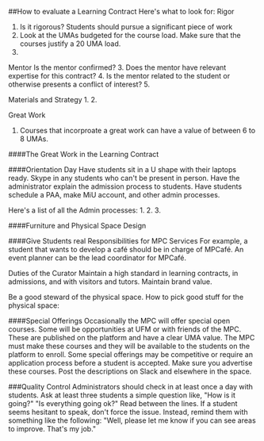 ##How to evaluate a Learning Contract
Here's what to look for:
Rigor
1. Is it rigorous? Students should pursue a significant piece of work
2. Look at the UMAs budgeted for the course load. Make sure that the courses justify a 20 UMA load.
3. 

Mentor
Is the mentor confirmed?
3. Does the mentor have relevant expertise for this contract?
4. Is the mentor related to the student or otherwise presents a conflict of interest?
5. 

Materials and Strategy
1.
2.

Great Work
1. Courses that incorproate a great work can have a value of between 6 to 8 UMAs.


####The Great Work in the Learning Contract

####Orientation Day
Have students sit in a U shape with their laptops ready. Skype in any students who can't be present in person. Have the administrator explain the admission process to students. Have students schedule a PAA, make MiU account, and other admin processes.

Here's a list of all the Admin processes:
1.
2.
3.


####Furniture and Physical Space Design


####Give Students real Responsibilities for MPC Services
For example, a student that wants to develop a café should be in charge of MPCafé. An event planner can be the lead coordinator for MPCafé.


Duties of the Curator
Maintain a high standard in learning contracts, in admissions, and with visitors and tutors. Maintain brand value.

Be a good steward of the physical space.
How to pick good stuff for the physical space:

####Special Offerings
Occasionally the MPC will offer special open courses. Some will be opportunities at UFM or with friends of the MPC. These are published on the platform and have a clear UMA value. The MPC must make these courses and they will be available to the students on the platform to enroll. Some special offerings may be competitive or require an application process before a student is accepted. Make sure you advertise these courses. Post the descriptions on Slack and elsewhere in the space.

###Quality Control
Administrators should check in at least once a day with students. Ask at least three students a simple question like, "How is it going?" "Is everything going ok?" Read between the lines. If a student seems hesitant to speak, don't force the issue. Instead, remind them with something like the following: "Well, please let me know if you can see areas to improve. That's my job."

